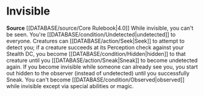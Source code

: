 ﻿---
id: '26'
name: Invisible

---
# Invisible

**Source** [[DATABASE/source/Core Rulebook|4.0]]
While invisible, you can't be seen. You're [[DATABASE/condition/Undetected|undetected]] to everyone. Creatures can [[DATABASE/action/Seek|Seek]] to attempt to detect you; if a creature succeeds at its Perception check against your Stealth DC, you become [[DATABASE/condition/Hidden|hidden]] to that creature until you [[DATABASE/action/Sneak|Sneak]] to become undetected again. If you become invisible while someone can already see you, you start out hidden to the observer (instead of undetected) until you successfully Sneak. You can't become [[DATABASE/condition/Observed|observed]] while invisible except via special abilities or magic.